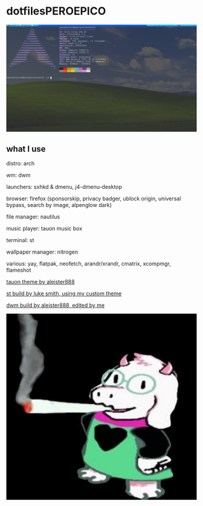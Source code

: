 # dotfilesPEROEPICO

![Image](https://raw.githubusercontent.com/Suukiro/dotfilesperoepico/main/configfiles/2021-11-04_01-01.png)

## what I use

distro: arch

wm: dwm

launchers: sxhkd & dmenu, j4-dmenu-desktop

browser: firefox (sponsorskip, privacy badger, ublock origin, universal bypass, search by image, alpenglow dark)

file manager: nautilus

music player: tauon music box

terminal: st

wallpaper manager: nitrogen

various: yay, flatpak, neofetch, arandr/xrandr, cmatrix, xcompmgr, flameshot

[tauon theme by aleister888](https://github.com/Taiko2k/TauonMusicBox/discussions/461#discussioncomment-714382)

[st build by luke smith, using my custom theme](https://github.com/lukesmithxyz/st)

[dwm build by aleister888, edited by me](https://github.com/aleister888/dotfiles/tree/main/dwm)

![Image](https://raw.githubusercontent.com/Suukiro/dotfilesperoepico/main/ralseiporraco.jpg)

